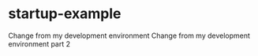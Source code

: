 # startup-example
Change from my development environment
Change from my development environment part 2